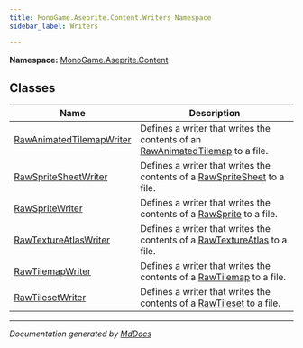```yaml
---
title: MonoGame.Aseprite.Content.Writers Namespace
sidebar_label: Writers

---
```


**Namespace:** [MonoGame.Aseprite.Content](../)  

## Classes

| Name                                                          | Description                                                                                                                 |
| ------------------------------------------------------------- | --------------------------------------------------------------------------------------------------------------------------- |
| [RawAnimatedTilemapWriter](RawAnimatedTilemapWriter/) | Defines a writer that writes the contents of an [RawAnimatedTilemap](../../RawTypes/RawAnimatedTilemap/) to a file. |
| [RawSpriteSheetWriter](RawSpriteSheetWriter/)         | Defines a writer that writes the contents of a [RawSpriteSheet](../../RawTypes/RawSpriteSheet/) to a file.          |
| [RawSpriteWriter](RawSpriteWriter/)                   | Defines a writer that writes the contents of a [RawSprite](../../RawTypes/RawSprite/) to a file.                    |
| [RawTextureAtlasWriter](RawTextureAtlasWriter/)       | Defines a writer that writes the contents of a [RawTextureAtlas](../../RawTypes/RawTextureAtlas/) to a file.        |
| [RawTilemapWriter](RawTilemapWriter/)                 | Defines a writer that writes the contents of a [RawTilemap](../../RawTypes/RawTilemap/) to a file.                  |
| [RawTilesetWriter](RawTilesetWriter/)                 | Defines a writer that writes the contents of a [RawTileset](../../RawTypes/RawTileset/) to a file.                  |

___

*Documentation generated by [MdDocs](https://github.com/ap0llo/mddocs)*
